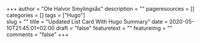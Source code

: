 +++
author = "Ole Halvor Smylingsås"
description = ""
pageresources = []
categories = []
tags = ["Hugo"]     
slug = ""
title = "Updated List Card With Hugo Summary"
date = 2020-05-10T21:45:01+02:00
draft = "false"
featuretext = ""
featureimg = ""
comments = "false"
+++